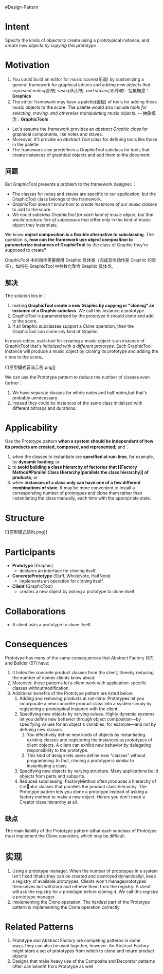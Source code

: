 #Design-Pattern 
# Intent 
Specify the kinds of objects to create using a prototypical instance, and *create new objects by copying this prototype*

# Motivation
1. You could build an editor for music scores(乐谱) by customizing a general framework for graphical editors and adding new *objects that represent notes(音符), rests(休止符), and staves(五线谱).*- 抽象概念：**Graphics**
2. The editor framework may have a palette(画板) of tools for adding these music objects to the score. The palette would also include *tools for selecting, moving, and otherwise manipulating music objects.* -- 抽象概念：**GraphicTools**

- Let's assume the framework provides an *abstract Graphic class* for graphical components, like notes and staves. 
- Moreover, it'll provide an *abstract Tool class* for defining tools like those in the palette. 
- The framework also predefines a GraphicTool subclass for tools that create instances of graphical objects and add them to the document. 

## 问题
But GraphicTool presents a problem to the framework designer.：
- The classes for notes and staves are specific to our application, but the GraphicTool class belongs to the framework. 
- *GraphicTool doesn't know how to create instances of our music classes* to add to the score. 
- We could *subclass GraphicTool for each kind of music object, but that would produce lots of subclasses* that differ only in the kind of music object they instantiate.

We know **object composition is a flexible alternative to subclassing**. 
The question is, **how can the framework use *object composition* to parameterize instances of GraphicTool** by the class of Graphic they're supposed to create? 

GraphicTool 中的动作需要使用 Graphic 具体类（完成具体动作是 Graphic 的责任），如何在 GraphicTool 中参数化聚合 Graphic 具体类。

## 解决
The solution lies in：
1. making **GraphicTool create a new Graphic by copying or "cloning" an instance of a Graphic subclass**. We call this instance a prototype. 
2. GraphicTool is parameterized by the prototype it should clone and add to the score. 
3. If all Graphic subclasses support a *Clone* operation, then the GraphicTool can clone any kind of Graphic. 

In music editor, each tool for creating a music object is an instance of GraphicTool that's *initialized with a different prototype*. 
Each GraphicTool instance will produce a music object by cloning its prototype and adding the clone to the score。

![[原型模式音谱示例.png]]

We can use the Prototype pattern to reduce the number of classes even further：
1. We have separate classes for whole notes and half notes,but that's probably unnecessary.
2. Instead they could be instances of the same class initialized with different bitmaps and durations. 

# Applicability
Use the Prototype pattern **when a system should be independent of how its products are created, composed, and represented**; 
and：
1. when the classes to instantiate are **specified at run-time**, for example, by **dynamic loading**; or 
2. to **avoid building a class hierarchy of factories that [[Factory Method#Parallel Class Hierarchy|parallels the class hierarchy]] of products**; or 
3. when **instances of a class only can have  one of a few different combinations of state**. It may be more convenient to install a corresponding number of prototypes and clone them rather than instantiating the class manually, each time with the appropriate state.

# Structure
![[原型模式结构.png]]

# Participants 
- **Prototype** (Graphic) 
	- declares an interface for cloning itself. 
- **ConcretePrototype** (Staff, WholeNote, HalfNote) 
	- implements an operation for cloning itself. 
- **Client** (GraphicTool) 
	- creates a new object by asking a prototype to clone itself

# Collaborations 
- A client asks a prototype to clone itself.

# Consequences 
Prototype has many of the same consequences that Abstract Factory (87) and Builder (97) have: 
1. It hides the concrete product classes from the client, thereby reducing the number of names clients know about. 
2. Moreover, these patterns let a client work with application-specific classes withoutmodification. 
3. Additional benefits of the Prototype pattern are listed below. 
	1. Adding and removing products at run-time. Prototypes let you incorporate a new concrete product class into a system simply by registering a prototypical instance with the client.
	2. Specifying new objects by varying values. Highly dynamic systems let you define new behavior through object composition—by specifying values for an object's variables, for example—and not by defining new classes.
		1. You effectively define new kinds of objects by instantiating existing classes and registering the instances as prototypes of client objects. A client can exhibit new behavior by delegating responsibility to the prototype. 
		2. This kind of design lets users define new "classes" without programming. In fact, cloning a prototype is similar to instantiating a class. 
	3. Specifying new objects by varying structure. Many applications build objects from parts and subparts. 
	4. Reduced subclassing. FactoryMethod often produces a hierarchy of Creator classes that parallels the product class hierarchy. The Prototype pattern lets you clone a prototype instead of asking a factory method to make a new object. Hence you don't need a Creator class hierarchy at all.
## 缺点
The main liability of the Prototype pattern isthat each subclass of Prototype must implement the Clone operation, which may be difficult.

# 实现
1. Using a prototype manager. When the number of prototypes in a system isn't fixed (thatis,they can be created and destroyed dynamically), keep a registry of available prototypes. Clients won't manageprototypes themselves but will store and retrieve them from the registry. A client will ask the registry for a prototype before cloning it. We call this registry a prototype manager.
2. Implementing the Clone operation. The hardest part of the Prototype pattern is implementing the Clone operation correctly.

# Related Patterns 
1. Prototype and Abstract Factory are competing patterns in some ways.They can also be used together, however. An Abstract Factory might store a set of prototypes from which to clone and return product objects
2. Designs that make heavy use of the Composite and Decorator patterns often can benefit from Prototype as well